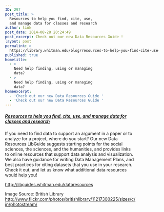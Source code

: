 ```yaml
---
ID: 297
post_title: >
  Resources to help you find, cite, use,
  and manage data for classes and research
author: link
post_date: 2014-08-28 20:24:49
post_excerpt: Check out our new Data Resources Guide !
layout: post
permalink: >
  https://library.whitman.edu/blog/resources-to-help-you-find-cite-use-and-manage-data-for-classes-and-research/
published: true
hometitle:
  - >
    Need help finding, using or managing
    data?
  - >
    Need help finding, using or managing
    data?
homeexcerpt:
  - 'Check out our new Data Resources Guide '
  - 'Check out our new Data Resources Guide '
---
```

<div style="width: 40%;float: left;margin-top: 2px;text-align: center;margin-bottom: 2px;margin-right: 20px"><img style="max-width: 100%;border: 0px solid #454545" src="http://penrose.whitman.edu/blog/wp-content/uploads/2014/01/askalibrarian2.jpg" alt="" /></div>
<div style="margin-bottom: 100px;width: 85%">
<h5><a href="http://libguides.whitman.edu/dataresources">Resources to help you find, cite, use, and manage data for classes and research</a></h5>
If you need to find data to support an argument in a paper or to analyze for a project, where do you start? Our new Data Resources LibGuide suggests starting points for the social sciences, the sciences, and the humanities, and provides links to online resources that support data analysis and visualization. We also have guidance for writing Data Management Plans, and best practices for citing datasets that you use in your research. Check it out, and let us know what additional data resources would help you!

<a href="http://libguides.whitman.edu/dataresources">http://libguides.whitman.edu/dataresources</a>

Image Source: British Library <a href="http://www.flickr.com/photos/britishlibrary/11217300225/sizes/c/in/photostream/">http://www.flickr.com/photos/britishlibrary/11217300225/sizes/c/in/photostream/</a>

</div>